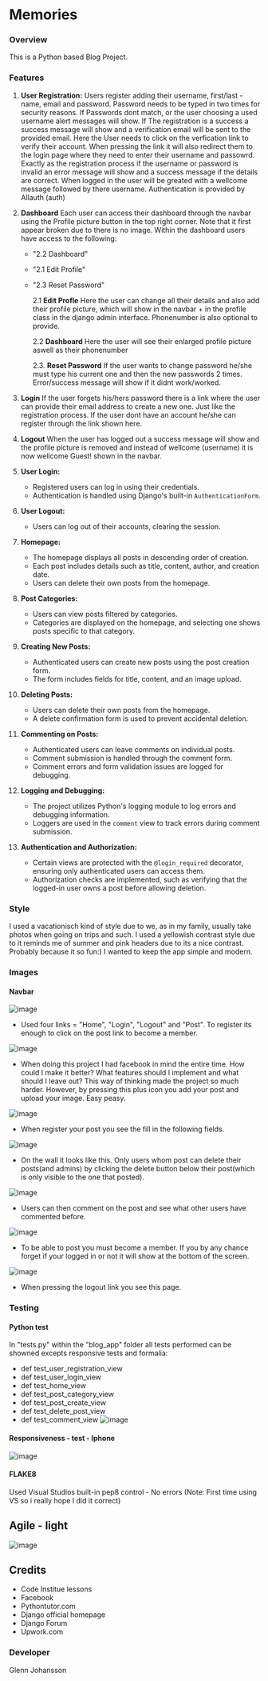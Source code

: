 # Memories

### Overview

This is a Python based Blog Project. 

### Features

1. **User Registration:**
     Users register adding their username, first/last - name, email and password. Password needs to be typed in two times for security reasons.
     If Passwords dont match, or the user choosing a used username alert messages will show.
   If The registration is a success a success message will show and a verification email will be sent to the provided email. Here the User needs to click on the verfication link to verify their account. When pressing the link it will also redirect them to the login page where they need to enter their username and passowrd. Exactly as the registration process if the username or password is invalid an error message will show and a success message if the details are correct. When logged in the user will be greated with a wellcome message followed by there username.
   Authentication is provided by Allauth (auth)
     
3. **Dashboard**
    Each user can access their dashboard through the navbar using the Profile picture button in the top right corner.
    Note that it first appear broken due to there is no image.
   Within the dashboard users have access to the following:
   * "2.2 Dashboard"
   * "2.1 Edit Profile"
   * "2.3 Reset Password"

     2.1 **Edit Profle**
     Here the user can change all their details and also add their profile picture, which will show in the navbar + in the profile class in      the django admin interface. Phonenumber is also optional to provide.

     2.2 **Dashboard**
     Here the user will see their enlarged profile picture aswell as their phonenumber

     2.3. **Reset Password**
     If the user wants to  change password he/she must type his current one and then the new passwords 2 times. Error/success message will       show if it didnt work/worked.

4. **Login**
   If the user forgets his/hers password there is a link where the user can provide their email address to create a new one. Just like the     registration process.
   If the user dont have an account he/she can register through the link shown here.
   
5. **Logout**
   When the user has logged out a success message will show and the profile picture is removed and instead of wellcome (username) it is now    wellcome Guest! shown in the navbar. 
     

2. **User Login:**
   - Registered users can log in using their credentials.
   - Authentication is handled using Django's built-in `AuthenticationForm`.

3. **User Logout:**
   - Users can log out of their accounts, clearing the session.

4. **Homepage:**
   - The homepage displays all posts in descending order of creation.
   - Each post includes details such as title, content, author, and creation date.
   - Users can delete their own posts from the homepage.

5. **Post Categories:**
   - Users can view posts filtered by categories.
   - Categories are displayed on the homepage, and selecting one shows posts specific to that category.

6. **Creating New Posts:**
   - Authenticated users can create new posts using the post creation form.
   - The form includes fields for title, content, and an image upload.

7. **Deleting Posts:**
   - Users can delete their own posts from the homepage.
   - A delete confirmation form is used to prevent accidental deletion.

8. **Commenting on Posts:**
   - Authenticated users can leave comments on individual posts.
   - Comment submission is handled through the comment form.
   - Comment errors and form validation issues are logged for debugging.

9. **Logging and Debugging:**
   - The project utilizes Python's logging module to log errors and debugging information.
   - Loggers are used in the `comment` view to track errors during comment submission.

10. **Authentication and Authorization:**
    - Certain views are protected with the `@login_required` decorator, ensuring only authenticated users can access them.
    - Authorization checks are implemented, such as verifying that the logged-in user owns a post before allowing deletion.

### Style ###
I used a vacationisch kind of style due to we, as in my family, usually take photos when going on trips and such. I used a yellowish contrast style due to it reminds me of summer and pink headers due to its a nice contrast. 
Probably because it so fun:)
I wanted to keep the app simple and modern.

### Images ###

#### Navbar ##

![image](https://github.com/GlennJohansson85/rootfolder/assets/139962883/73759dc7-65ac-42b7-9218-4fd7ba5726ed)
* Used four links = "Home", "Login", "Logout" and "Post". To register its enough to click on the post link to become a member.

![image](https://github.com/GlennJohansson85/rootfolder/assets/139962883/3398e57b-81b9-4369-ac5c-917b1c7647cd)
* When doing this project I had facebook in mind the entire time. How could I make it better? What features should I implement and what should I leave out? This way of thinking made the project so much harder. However, by pressing this plus icon you add your post and upload your image. Easy peasy.

![image](https://github.com/GlennJohansson85/rootfolder/assets/139962883/8172a554-0d53-4e60-86f8-7b482c4ed37b)
* When register your post you see the fill in the following fields.

![image](https://github.com/GlennJohansson85/rootfolder/assets/139962883/547cfc8d-5124-4f3f-ab5a-ebf8e8feecfd)
* On the wall it looks like this. Only users whom post can delete their posts(and admins) by clicking the delete button below their post(which is only visible to the one that posted).

![image](https://github.com/GlennJohansson85/rootfolder/assets/139962883/cf4013b9-3f5d-4ec6-abeb-caee0a2bb248)
* Users can then comment on the post and see what other users have commented before.

![image](https://github.com/GlennJohansson85/rootfolder/assets/139962883/803b270d-9a88-4a35-bb0e-209ba79820be)
* To be able to post you must become a member. If you by any chance forget if your logged in or not it will show at the bottom of the screen.

![image](https://github.com/GlennJohansson85/rootfolder/assets/139962883/01b99742-6786-423e-bd80-ff7080786d23)
* When pressing the logout link you see this page.

### Testing
#### Python test
In "tests.py" within the "blog_app" folder all tests performed can be showned excepts responsive tests and formalia:
* def test_user_registration_view
* def test_user_login_view
* def test_home_view
* def test_post_category_view
* def test_post_create_view
* def test_delete_post_view
* def test_comment_view
![image](https://github.com/GlennJohansson85/rootfolder/assets/139962883/a1c9475c-80bf-487d-b8be-935b581b868c)

#### Responsiveness - test - Iphone
![image](https://github.com/GlennJohansson85/rootfolder/assets/139962883/f3d88262-d2aa-4dc0-9c9f-f04995496a67)

#### FLAKE8
Used Visual Studios built-in pep8 control - No errors
(Note: First time using VS so i really hope I did it correct) 

## Agile - light
![image](https://github.com/GlennJohansson85/rootfolder/assets/139962883/05a8633a-3a75-405a-bd70-98bff0895b57)

## Credits
- Code Institue lessons
- Facebook
- Pythontutor.com
- Django official homepage
- Django Forum
- Upwork.com

### Developer
Glenn Johansson
